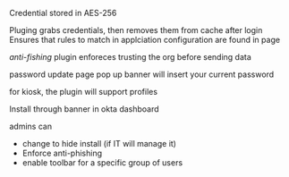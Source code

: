 Credential stored in AES-256

Pluging grabs credentials, then removes them from cache after login
Ensures that rules to match in applciation configuration are found in page

*anti-fishing*
plugin enforeces trusting the org before sending data

password update page pop up banner will insert your current password

for kiosk, the plugin will support profiles

Install through banner in okta dashboard

admins can
- change to hide install (if IT will manage it)
- Enforce anti-phishing
- enable toolbar for a specific group of users
